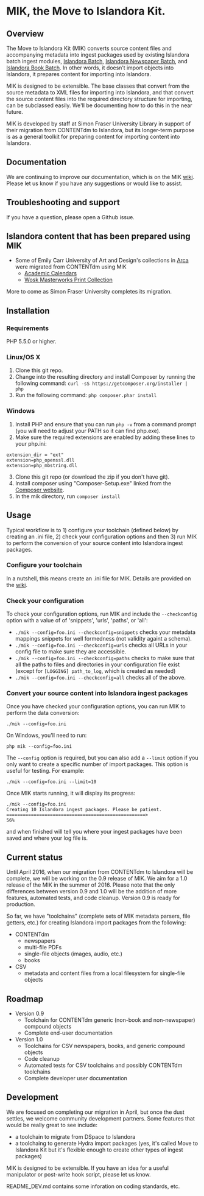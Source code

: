 # MIK, the Move to Islandora Kit.

## Overview

The Move to Islandora Kit (MIK) converts source content files and accompanying metadata into ingest packages used by existing Islandora batch ingest modules, [Islandora Batch](https://github.com/Islandora/islandora_batch), [Islandora Newspaper Batch](https://github.com/discoverygarden/islandora_newspaper_batch), and [Islandora Book Batch](https://github.com/Islandora/islandora_book_batch). In other words, it doesn’t import objects into Islandora, it prepares content for importing into Islandora.

MIK is designed to be extensible. The base classes that convert from the source metadata to XML files for importing into Islandora, and that convert the source content files into the required directory structure for importing, can be subclassed easily. We'll be documenting how to do this in the near future.

MIK is developed by staff at Simon Fraser University Library in support of their migration from CONTENTdm to Islandora, but its longer-term purpose is as a general toolkit for preparing content for importing content into Islandora.

## Documentation

We are continuing to improve our documentation, which is on the MIK [wiki](https://github.com/MarcusBarnes/mik/wiki). Please let us know if you have any suggestions or would like to assist.

## Troubleshooting and support

If you have a question, please open a Github issue.

## Islandora content that has been prepared using MIK

* Some of Emily Carr University of Art and Design's collections in [Arca](http://arcabc.ca/) were migrated from CONTENTdm using MIK
  * [Academic Calendars](http://arcabc.ca/islandora/object/ecuad:cals)
  * [Wosk Masterworks Print Collection](arcabc.ca/islandora/object/ecuad:wosk)

More to come as Simon Fraser University completes its migration.

## Installation

###  Requirements

PHP 5.5.0 or higher.

### Linux/OS X

1. Clone this git repo.
2. Change into the resulting directory and install Composer by running the following command: `curl -sS https://getcomposer.org/installer | php`
3. Run the following command: `php composer.phar install`

### Windows
1. Install PHP and ensure that you can run `php -v` from a command prompt (you will need to adjust your PATH so it can find php.exe).
2. Make sure the required extensions are enabled by adding these lines to your php.ini:

  ```
  extension_dir = "ext"
  extension=php_openssl.dll
  extension=php_mbstring.dll
  ```
3. Clone this git repo (or download the zip if you don't have git).
4. Install composer using "Composer-Setup.exe" linked from the [Composer website](https://getcomposer.org/doc/00-intro.md).
5. In the mik directory, run `composer install`

## Usage

Typical workflow is to 1) configure your toolchain (defined below) by creating an .ini file, 2) check your configuration options and then 3) run MIK to perform the conversion of your source content into Islandora ingest packages.

### Configure your toolchain

In a nutshell, this means create an .ini file for MIK. Details are provided on the [wiki](https://github.com/MarcusBarnes/mik/wiki). 

### Check your configuration

To check your configuration options, run MIK and include the `--checkconfig` option with a value of of 'snippets', 'urls', 'paths', or 'all':

* `./mik --config=foo.ini --checkconfig=snippets` checks your metadata mappings snippets for well formedness (not validity againt a schema).
* `./mik --config=foo.ini --checkconfig=urls` checks all URLs in your config file to make sure they are accessible.
* `./mik --config=foo.ini --checkconfig=paths` checks to make sure that all the paths to files and directories in your configuration file exist (except for `[LOGGING] path_to_log`, which is created as needed)
* `./mik --config=foo.ini --checkconfig=all` checks all of the above.

### Convert your source content into Islandora ingest packages

Once you have checked your configuration options, you can run MIK to perform the data conversion:

```./mik --config=foo.ini```

On Windows, you'll need to run:

```php mik --config=foo.ini```

The `--config` option is required, but you can also add a `--limit` option if you only want to create a specific number of import packages. This option is useful for testing. For example:

```./mik --config=foo.ini --limit=10```

Once MIK starts running, it will display its progress:

```
./mik --config=foo.ini
Creating 10 Islandora ingest packages. Please be patient.
===================================================>                          56%
```

and when finished will tell you where your ingest packages have been saved and where your log file is.

## Current status

Until April 2016, when our migration from CONTENTdm to Islandora will be complete, we will be working on the 0.9 release of MIK. We aim for a 1.0 release of the MIK in the summer of 2016. Please note that the only differences between version 0.9 and 1.0 will be the addition of more features, automated tests, and code cleanup. Version 0.9 is ready for production. 

So far, we have "toolchains" (complete sets of MIK metadata parsers, file getters, etc.) for creating Islandora import packages from the following:

* CONTENTdm
  * newspapers
  * multi-file PDFs
  * single-file objects (images, audio, etc.)
  * books
* CSV
  * metadata and content files from a local filesystem for single-file objects

## Roadmap

* Version 0.9
  * Toolchain for CONTENTdm generic (non-book and non-newspaper) compound objects
  * Complete end-user documentation
* Version 1.0
  * Toolchains for CSV newspapers, books, and generic compound objects
  * Code cleanup
  * Automated tests for CSV toolchains and possibly CONTENTdm toolchains
  * Complete developer user documentation

## Development

We are focused on completing our migration in April, but once the dust settles, we welcome community development partners. Some features that would be really great to see include:

* a toolchain to migrate from DSpace to Islandora
* a toolchaing to generate Hydra import packages (yes, it's called Move to Islandora Kit but it's flexible enough to create other types of ingest packages)

MIK is designed to be extensible. If you have an idea for a useful manipulator or post-write hook script, please let us know.

README_DEV.md contains some inforation on coding standards, etc.

